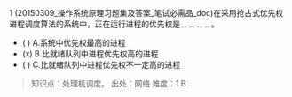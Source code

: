 1
(20150309_操作系统原理习题集及答案_笔试必需品_doc)在采用抢占式优先权进程调度算法的系统中，正在运行进程的优先权是﹎﹎﹎﹎。
- ( ) A.系统中优先权最高的进程 
- (x) B.比就绪队列中进程优先权高的进程 
- ( ) C.比就绪队列中进程优先权不一定高的进程

> 知识点：处理机调度。
> 出处：网络
> 难度：1
> B
